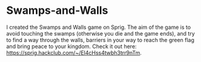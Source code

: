 # Swamps-and-Walls
I created the Swamps and Walls game on Sprig. The aim of the game is to avoid touching the swamps (otherwise you die and the game ends), and try to find a way through the walls, barriers in your way to reach the green flag and bring peace to your kingdom. Check it out here: https://sprig.hackclub.com/~/El4cHss4twbh3trr9nTm.
